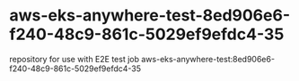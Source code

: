 # aws-eks-anywhere-test-8ed906e6-f240-48c9-861c-5029ef9efdc4-35
repository for use with E2E test job aws-eks-anywhere-test:8ed906e6-f240-48c9-861c-5029ef9efdc4-35
